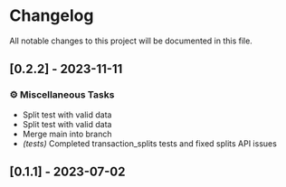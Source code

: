 # Changelog

All notable changes to this project will be documented in this file.

## [0.2.2] - 2023-11-11

### ⚙️ Miscellaneous Tasks

- Split test with valid data
- Split test with valid data
- Merge main into branch
- *(tests)* Completed transaction_splits tests and fixed splits API issues

## [0.1.1] - 2023-07-02

<!-- generated by git-cliff -->
